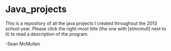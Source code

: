 Java_projects
=============

This is a repository of all the java projects I created throughout the 2013 school year. Please click the right-most
title (the one with [stmcmull] next to it) to read a description of the program.

-Sean McMullen
